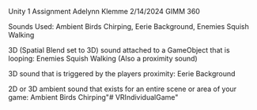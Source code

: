 Unity 1 Assignment
Adelynn Klemme
2/14/2024
GIMM 360

Sounds Used: Ambient Birds Chirping, Eerie Background, Enemies Squish Walking

3D (Spatial Blend set to 3D) sound attached to a GameObject that is looping: Enemies Squish Walking (Also a proximity sound)

3D sound that is triggered by the players proximity: Eerie Background

2D or 3D ambient sound that exists for an entire scene or area of your game: Ambient Birds Chirping"# VRIndividualGame" 
